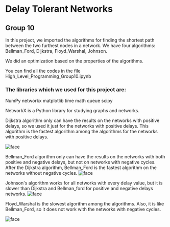 # Delay Tolerant Networks
## Group 10

In this project, we imported the algorithms for finding the shortest path between the two furthest nodes in a network.
We have four algorithms: Bellman_Ford, Dijkstra, Floyd_Warshal, Johnson.

We did an optimization based on the properties of the algorithms.

You can find all the codes in the file High_Level_Programming_Group10.ipynb

### The libraries which we used for this project are:
  NumPy
  networkx
  matplotlib
  time
  math
  queue
  scipy

NetworkX is a Python library for studying graphs and networks.


Dijkstra algorithm only can have the results on the networks with positive delays, so we used it just for the networks with positive delays. This algorithm is the fastest algorithm among the algorithms for the networks with positive delays.

![face](https://upload.wikimedia.org/wikipedia/commons/thumb/5/57/Dijkstra_Animation.gif/220px-Dijkstra_Animation.gif)

Bellman_Ford algorithm only can have the results on the networks with both positive and negative delays, but not on networks with negative cycles. After the Dijkstra algorithm, Bellman_Ford is the fastest algorithm on the networks without negative cycles.
![face](https://media.geeksforgeeks.org/wp-content/uploads/bellmanford3.png)


Johnson's algorithm works for all networks with every delay value, but it is slower than Dijkstra and Bellman_ford for positive and negative delays networks.
![face](https://upload.wikimedia.org/wikipedia/commons/thumb/4/4f/Johnson%27s_algorithm.svg/1280px-Johnson%27s_algorithm.svg.png)


Floyd_Warshal is the slowest algorithm among the algorithms. Also, it is like Bellman_Ford, so it does not work with the networks with negative cycles.

![face](https://upload.wikimedia.org/wikipedia/commons/thumb/2/2e/Floyd-Warshall_example.svg/1280px-Floyd-Warshall_example.svg.png)
